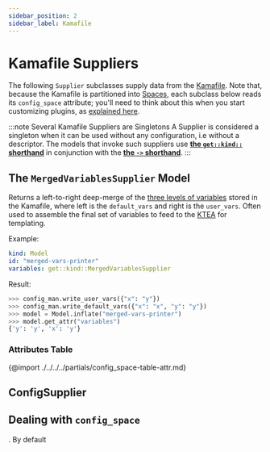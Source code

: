 ```yaml
---
sidebar_position: 2
sidebar_label: Kamafile
---
```


# Kamafile Suppliers

The following `Supplier` subclasses supply data from the 
[Kamafile](/concepts/kamafile-concept). Note that, because the Kamafile
is partitioned into [Spaces](/concepts/spaces-concept), each
subclass below reads its `config_space` attribute; you'll need to think about this
when you start customizing plugins, as [explained here](#dealing-with-config_space).
   
:::note Several Kamafile Suppliers are Singletons
A Supplier is considered a singleton when it can be used without any configuration,
i.e without a descriptor. The models that invoke such suppliers use 
**[the `get::kind::` shorthand](/)** in conjunction with the
**[the `->` shorthand](/model-mechanics/computation#the-get-shorthands----)**. 
:::


## The `MergedVariablesSupplier` Model

Returns a left-to-right deep-merge of the 
[three levels of variables](/concepts/kamafile-concept#manifest-variables) stored
in the Kamafile, where left is the `default_vars` and right is the `user_vars`. 
Often used to assemble the final set of variables to feed to the
 [KTEA](/concepts/ktea-concept) for templating.

Example:

```yaml title="examples/descriptors/suppliers/kamafile-suppliers.yaml"
kind: Model
id: "merged-vars-printer"
variables: get::kind::MergedVariablesSupplier
```

Result:

```python title="$ python main.py console"
>>> config_man.write_user_vars({"x": "y"})
>>> config_man.write_default_vars({"x": "x", "y": "y"})
>>> model = Model.inflate("merged-vars-printer")
>>> model.get_attr("variables")
{'y': 'y', 'x': 'y'}
```


### Attributes Table

{@import ./../../../partials/config_space-table-attr.md}

## ConfigSupplier


## Dealing with `config_space`

. By default

